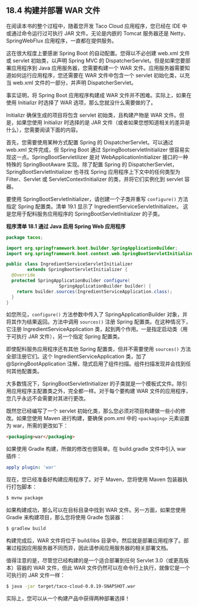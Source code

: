 ## 18.4 构建并部署 WAR 文件

在阅读本书的整个过程中，随着您开发 Taco Cloud 应用程序，您已经在 IDE 中或通过命令运行过可执行 JAR 文件。无论是内嵌的 Tomcat 服务器还是 Netty、SpringWebFlux 应用程序，一直都在提供服务。

这在很大程度上要感谢 Spring Boot 的自动配置。您得以不必创建 web.xml 文件或 servlet 初始类，以声明 Spring MVC 的 DispatcherServlet。但是如果您要部署应用程序到 Java 应用服务器，您需要构建一个 WAR 文件。应用服务器需要知道如何运行应用程序，您还需要在 WAR 文件中包含一个 servlet 初始化类，以充当 web.xml 文件的一部分，并声明 DispatcherServlet。

事实证明，将 Spring Boot 应用程序构建成 WAR 文件并不困难。实际上，如果在使用 Initializr 时选择了 WAR 选项，那么您就没什么需要做的了。

Initializr 确保生成的项目将包含 servlet 初始类，且构建产物是 WAR 文件。但是，如果您使用 Initializr 时选择的是 JAR 文件（或者如果您想知道相关的差异是什么），您需要阅读下面的内容。

首先，您需要使用某种方式配置 Spring 的 DispatcherServlet。可以通过 web.xml 文件完成，但 Spring Boot 通过 SpringBootservletInitializer 很容易实现这一点。SpringBootServletilizer 是对 WebApplicationInitializer 接口的一种特殊的 SpringBootAware 实现。除了配置 Spring 的 DispatcherServlet，SpringBootServletInitializer 也寻找 Spring 应用程序上下文中的任何类型为 Filter、Servlet 或 ServletContextInitializer 的类，并将它们实例化到 servlet 容器。

要使用 SpringBootServletInitializer，请创建一个子类并重写 `configure()` 方法指定 Spring 配置类。清单 19.1 显示了 IngredientServiceServletInitializer。 这是您用于配料服务应用程序的 SpringBootServletInitializer 的子类。

**程序清单 18.1 通过 Java 启用 Spring Web 应用程序**
```java
package tacos;

import org.springframework.boot.builder.SpringApplicationBuilder;
import org.springframework.boot.context.web.SpringBootServletInitializer;

public class IngredientServiceServletInitializer
        extends SpringBootServletInitializer {
  @Override
  protected SpringApplicationBuilder configure(
                    SpringApplicationBuilder builder) {
    return builder.sources(IngredientServiceApplication.class);
  }
}
```

如您所见，`configure()` 方法参数中传入了 SpringApplicationBuilder 对象，并将其作为结果返回。方法中调用 `sources()` 注册 Spring 配置类。在这种情况下，它注册 IngredientServiceApplication 类，起到两个作用。一是指定启动类（用于可执行 JAR 文件），另一个指定 Spring 配置类。

即使配料服务应用程序还有其他 Spring 配置类，但并不需要使用 `sources()` 方法全部注册它们。这个 IngredientServiceApplication 类，加了 @SpringBootApplication 注解，隐式启用了组件扫描。组件扫描发现并会找到任何其他配置类。

大多数情况下，SpringBootServletInitializer 的子类就是一个模板式文件。除引用应用程序主配置类之外，完全都一样。对于每个要构建 WAR 文件的应用程序，您几乎永远不会需要对其进行更改。

既然您已经编写了一个 servlet 初始化类，那么您必须对项目构建做一些小的修改。如果您使用 Maven 进行构建，要确保 pom.xml 中的 `<packaging>` 元素设置为 war，所需的更改如下：

```html
<packaging>war</packaging>
```

如果使用 Gradle 构建，所做的修改也很简单。在 build.gradle 文件中引入 war 插件：

```yaml
apply plugin: 'war'
```

现在，您已经准备好构建应用程序了。对于 Maven，您将使用 Maven 包装器执行打包脚本：

```bash
$ mvnw package
```

如果构建成功，那么可以在目标目录中找到 WAR 文件。另一方面，如果您使用 Gradle 来构建项目，那么您将使用 Gradle 包装器：

```bash
$ gradlew build
```

构建完成后，WAR 文件将位于 build/libs 目录中。然后就是部署应用程序了。部署过程因应用服务器不同而异，因此请参阅应用服务器的相关部署文档。

值得注意的是，尽管您已经构建的是一个适合部署到任何 Servlet 3.0（或更高版本）容器的 WAR 文件，但此 WAR 文件仍然可以在命令行上执行，就像它是一个可执行的 JAR 文件一样：

```bash
$ java -jar target/taco-cloud-0.0.19-SNAPSHOT.war
```

实际上，您可以从一个构建产品中获得两种部署选择！


